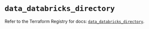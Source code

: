 # `data_databricks_directory`

Refer to the Terraform Registry for docs: [`data_databricks_directory`](https://registry.terraform.io/providers/databricks/databricks/1.81.0/docs/data-sources/directory).
